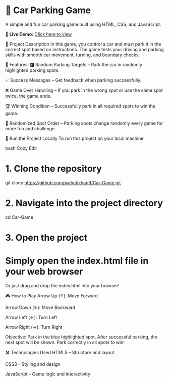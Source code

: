 # 🚗 Car Parking Game
A simple and fun car parking game built using HTML, CSS, and JavaScript.


🚀 **Live Demo:** [Click here to view](https://wahabkhan9.github.io/Car-Game/)


📄 Project Description
In this game, you control a car and must park it in the correct spot based on instructions.
The game tests your driving and parking skills with smooth car movement, turning, and boundary checks.

🎯 Features:
🅿️ Random Parking Targets – Park the car in randomly highlighted parking spots.

✅ Success Messages – Get feedback when parking successfully.

❌ Game Over Handling – If you park in the wrong spot or use the same spot twice, the game ends.

🏆 Winning Condition – Successfully park in all required spots to win the game.

🎲 Randomized Spot Order – Parking spots change randomly every game for more fun and challenge.

🚀 Run the Project Locally
To run this project on your local machine:

bash
Copy
Edit
# 1. Clone the repository
git clone https://github.com/wahabkhan9/Car-Game.git

# 2. Navigate into the project directory
cd Car-Game

# 3. Open the project
# Simply open the index.html file in your web browser
Or just drag and drop the index.html into your browser!

🎮 How to Play
Arrow Up (↑): Move Forward

Arrow Down (↓): Move Backward

Arrow Left (←): Turn Left

Arrow Right (→): Turn Right

Objective:
Park in the blue highlighted spot. After successful parking, the next spot will be shown. Park correctly in all spots to win!

🛠️ Technologies Used
HTML5 – Structure and layout

CSS3 – Styling and design

JavaScript – Game logic and interactivity
